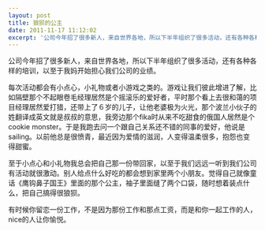 ```yaml
---
layout: post
title: 狼狈的公主
date: 2011-11-17 11:12:02
excerpt: '公司今年招了很多新人，来自世界各地，所以下半年组织了很多活动，还有各种各样的培训，以至于我妈开始担心我们公司的业绩。'
---
```




公司今年招了很多新人，来自世界各地，所以下半年组织了很多活动，还有各种各样的培训，以至于我妈开始担心我们公司的业绩。

每次活动都会有小点心，小礼物或者小游戏之类的。游戏让我们彼此增进了解，比如隔壁那个不起眼卷毛经理居然是个摇滚乐的爱好者，平时那个看上去很和蔼的项目经理居然爱打猎，还带上了６岁的儿子，让他老婆极为火光，那个波兰小伙子的姓翻译成英文就是叔叔的意思，我旁边那个fika时从来不吃甜食的俄国人居然是个cookie
monster。于是我跑去问一个跟自己关系还不错的同事的爱好，他说是sailing。以前他总是很愤青，最近因为爱情的滋润，人变得温柔很多，抱怨也变得甜蜜。


至于小点心和小礼物我总会把自己那一份带回家，以至于我们远远一听到我们公司有活动就很激动。别人给点什么好吃的都会想到家里两个小朋友。觉得自己就像童话《鹰钩鼻子国王》里面的那个公主，袖子里面缝了两个口袋，随时想着装点什么，把自己搞得很狼狈。


有时候你留恋一份工作，不是因为那份工作和那点工资，而是和你一起工作的人，nice的人让你愉悦。


